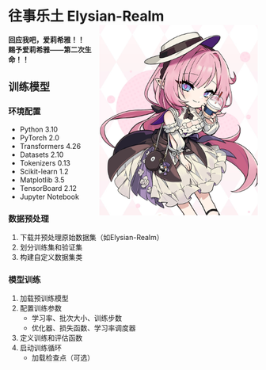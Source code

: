 
# 往事乐土 Elysian-Realm <img align="right" src="./Elysia.jpg" width="320"/>
**回应我吧，爱莉希雅！！**</br>
**赐予爱莉希雅——第二次生命！！**


## 训练模型
### 环境配置
- Python 3.10
- PyTorch 2.0
- Transformers 4.26
- Datasets 2.10
- Tokenizers 0.13
- Scikit-learn 1.2
- Matplotlib 3.5
- TensorBoard 2.12
- Jupyter Notebook
### 数据预处理
1. 下载并预处理原始数据集（如Elysian-Realm）
2. 划分训练集和验证集
3. 构建自定义数据集类
### 模型训练
1. 加载预训练模型
2. 配置训练参数
   - 学习率、批次大小、训练步数
   - 优化器、损失函数、学习率调度器
3. 定义训练和评估函数
4. 启动训练循环
   - 加载检查点（可选）
